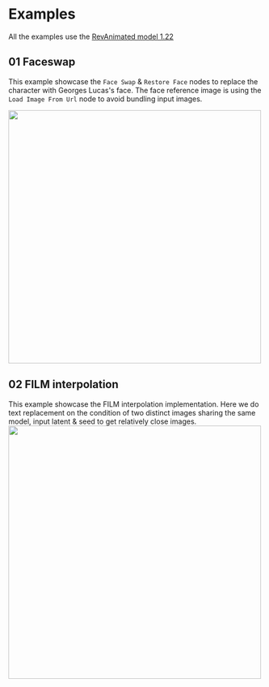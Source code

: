 # Examples
All the examples use the [RevAnimated model 1.22](https://civitai.com/models/7371?modelVersionId=46846)
## 01 Faceswap

This example showcase the `Face Swap` & `Restore Face` nodes to replace the character with Georges Lucas's face.
The face reference image is using the `Load Image From Url` node to avoid bundling input images.

<img src="https://github.com/melMass/comfy_mtb/assets/7041726/272af7d6-f01c-478e-a82f-926e772d7209" width=500/>

## 02 FILM interpolation
This example showcase the FILM interpolation implementation. Here we do text replacement on the condition of two distinct images sharing the same model, input latent & seed to get relatively close images.  
<img src="https://github.com/melMass/comfy_mtb/assets/7041726/4c28dd87-89fc-4d27-910a-0a1fcf28cdc0" width=500/>
